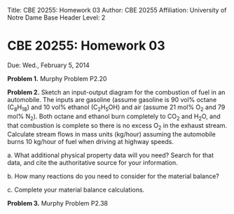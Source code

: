 Title:	CBE 20255: Homework 03
Author:	CBE 20255
Affiliation:	University of Notre Dame
Base Header Level:	2

<script type="text/x-mathjax-config">
    MathJax.Hub.Config({
        extensions: ["tex2jax.js"],
        jax: ["input/TeX","output/HTML-CSS"],
        tex2jax: {
            inlineMath: [["\\(","\\)"]]
        }
    });
</script>
<script type="text/javascript" src="../Mathjax/MathJax.js"> </script>

# CBE 20255: Homework 03 #
Due: Wed., February 5, 2014

**Problem 1.** Murphy Problem P2.20

**Problem 2.** Sketch an input-output diagram for the combustion of fuel in an automobile. The inputs are gasoline (assume gasoline is 90 vol% octane (C<sub>8</sub>H<sub>18</sub>) and 10 vol% ethanol (C<sub>2</sub>H<sub>5</sub>OH) and air (assume 21 mol% O<sub>2</sub> and 79 mol% N<sub>2</sub>). Both octane and ethanol burn completely to CO<sub>2</sub> and H<sub>2</sub>O, and that combustion is complete so there is no excess O<sub>2</sub> in the exhaust stream. Calculate stream flows in mass units (kg/hour) assuming the automobile burns 10 kg/hour of fuel when driving at highway speeds.

a. What additional physical property data will you need? Search for that data, and cite the authoritative source for your information.

b. How many reactions do you need to consider for the material balance?

c. Complete your material balance calculations.

**Problem 3.** Murphy Problem P2.38






